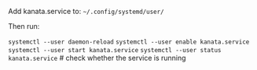 Add kanata.service to: `~/.config/systemd/user/`

Then run:

`systemctl --user daemon-reload`
`systemctl --user enable kanata.service`
`systemctl --user start kanata.service`
`systemctl --user status kanata.service`   # check whether the service is running
